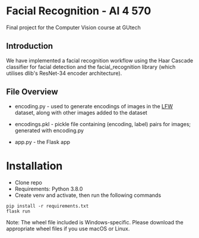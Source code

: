# Facial Recognition - AI 4 570
Final project for the Computer Vision course at GUtech

## Introduction 
We have implemented a facial recognition workflow using the Haar Cascade classifier for facial detection and the facial_recognition library (which utilises dlib's ResNet-34 encoder architecture). 

## File Overview
- encoding.py - used to generate encodings of images in the [LFW](http://vis-www.cs.umass.edu/lfw/) dataset, along with other images added to the dataset

- encodings.pkl - pickle file containing (encoding, label) pairs for images; generated with encoding.py

- app.py - the Flask app

# Installation
- Clone repo
- Requirements: Python 3.8.0
- Create venv and activate, then run the following commands
```
pip install -r requirements.txt
flask run
```

Note: The wheel file included is Windows-specific. Please download the appropriate wheel files if you use macOS or Linux.
